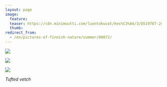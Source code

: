 ```yaml
---
layout: page
image:
  feature:
  teaser: https://cdn.minimuutti.com/luontokuvat/kes%C3%A4/3/DS19787-245px.jpg
  thumb:
redirect_from:
  - /en/pictures-of-finnish-nature/summer/00072/
---
```


![](https://cdn.minimuutti.com/luontokuvat/kes%C3%A4/3/DS19769-800px.jpg)

![](https://cdn.minimuutti.com/luontokuvat/kes%C3%A4/3/DS19771-800px.jpg)

![](https://cdn.minimuutti.com/luontokuvat/kes%C3%A4/3/DS19787-800px.jpg)

*Tufted vetch*
